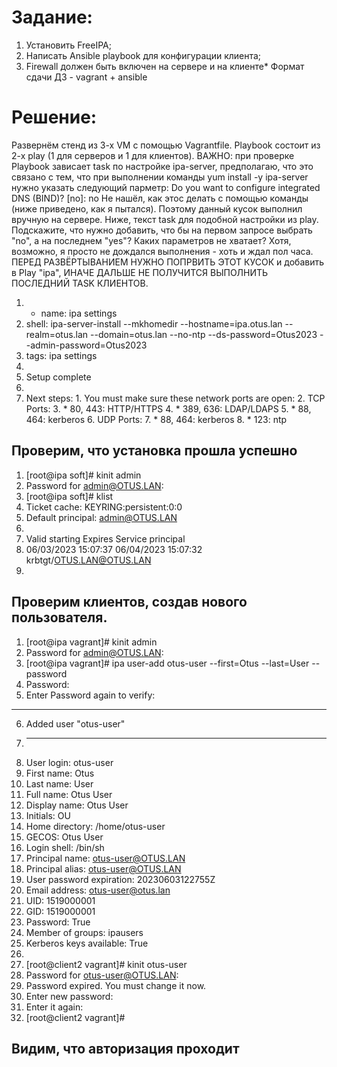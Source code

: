 # Задание:
1. Установить FreeIPA;
2. Написать Ansible playbook для конфигурации клиента;
3. Firewall должен быть включен на сервере и на клиенте*
Формат сдачи ДЗ - vagrant + ansible

# Решение:
Развернём стенд из 3-х VM с помощью Vagrantfile.
Playbook состоит из 2-х play (1 для серверов и 1 для клиентов).
ВАЖНО: при проверке Playbook зависает task по настройке ipa-server, предполагаю, что это связано с тем, что при выполнении  команды yum install -y ipa-server нужно указать следующий парметр:
Do you want to configure integrated DNS (BIND)? [no]: no
Не нашёл, как этос делать с помощью команды (ниже приведено, как я пытался).
Поэтому данный кусок выполнил вручную на сервере.
Ниже, текст task для подобной настройки из play.
Подскажите, что нужно добавить, что бы на первом запросе выбрать "no", а на последнем "yes"?
Каких параметров не хватает?
Хотя, возможно, я просто не дождался выполнения - хоть и ждал пол часа.
ПЕРЕД РАЗВЁРТЫВАНИЕМ НУЖНО ПОПРВИТЬ ЭТОТ КУСОК и добавить в Play "ipa", ИНАЧЕ ДАЛЬШЕ НЕ ПОЛУЧИТСЯ ВЫПОЛНИТЬ ПОСЛЕДНИЙ TASK КЛИЕНТОВ.


1. - name: ipa settings
2. shell: ipa-server-install --mkhomedir --hostname=ipa.otus.lan --realm=otus.lan --domain=otus.lan --no-ntp --ds-password=Otus2023 --admin-password=Otus2023
3. tags: ipa settings
4.
5. Setup complete
6. 
7. Next steps:
        1. You must make sure these network ports are open:
                2. TCP Ports:
                  3. * 80, 443: HTTP/HTTPS
                  4. * 389, 636: LDAP/LDAPS
                  5. * 88, 464: kerberos
                6. UDP Ports:
                  7. * 88, 464: kerberos
                  8. * 123: ntp

## Проверим, что установка прошла успешно
1. [root@ipa soft]# kinit admin
2. Password for admin@OTUS.LAN: 
3. [root@ipa soft]# klist 
4. Ticket cache: KEYRING:persistent:0:0
5. Default principal: admin@OTUS.LAN
6.
7. Valid starting       Expires              Service principal
8. 06/03/2023 15:07:37  06/04/2023 15:07:32  krbtgt/OTUS.LAN@OTUS.LAN
9. 
## Проверим клиентов, создав нового пользователя.

1. [root@ipa vagrant]# kinit admin
2. Password for admin@OTUS.LAN: 
3. [root@ipa vagrant]# ipa user-add otus-user --first=Otus --last=User --password
4. Password: 
5. Enter Password again to verify:
----------------------
6. Added user "otus-user"
7. ----------------------
8.   User login: otus-user
9.  First name: Otus
10. Last name: User
11.  Full name: Otus User
12.  Display name: Otus User
13.  Initials: OU
14.   Home directory: /home/otus-user
15.   GECOS: Otus User
16.  Login shell: /bin/sh
17.   Principal name: otus-user@OTUS.LAN
18.  Principal alias: otus-user@OTUS.LAN
19.  User password expiration: 20230603122755Z
20.  Email address: otus-user@otus.lan
21.  UID: 1519000001
22.  GID: 1519000001
23.  Password: True
24.  Member of groups: ipausers
25.  Kerberos keys available: True
26.
27. [root@client2 vagrant]# kinit otus-user
28. Password for otus-user@OTUS.LAN: 
29. Password expired.  You must change it now.
30. Enter new password:
31. Enter it again:
32. [root@client2 vagrant]# 

## Видим, что авторизация проходит